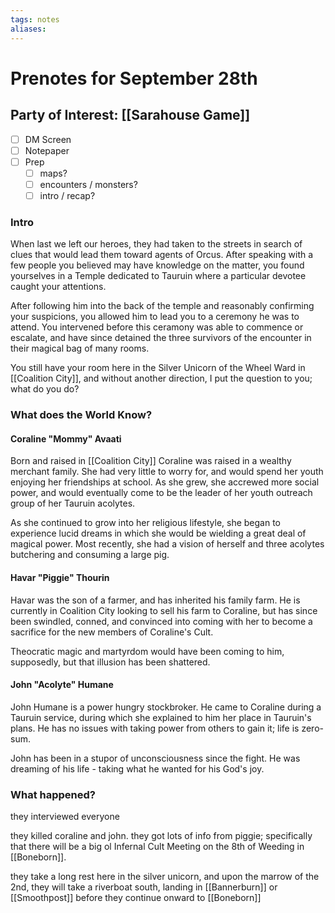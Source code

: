 ```yaml
---
tags: notes
aliases:
---
```


# Prenotes for September 28th
## Party of Interest: [[Sarahouse Game]]
- [ ] DM Screen
- [ ] Notepaper
- [ ] Prep
	- [ ] maps?
	- [ ] encounters / monsters?
	- [ ] intro / recap?

### Intro
When last we left our heroes, they had taken to the streets in search of clues that would lead them toward agents of Orcus. After speaking with a few people you believed may have knowledge on the matter, you found yourselves in a Temple dedicated to Tauruin where a particular devotee caught your attentions.

After following him into the back of the temple and reasonably confirming your suspicions, you allowed him to lead you to a ceremony he was to attend. You intervened before this ceramony was able to commence or escalate, and have since detained the three survivors of the encounter in their magical bag of many rooms.

You still have your room here in the Silver Unicorn of the Wheel Ward in [[Coalition City]], and without another direction, I put the question to you; what do you do?

### What does the World Know?

#### Coraline "Mommy" Avaati
Born and raised in [[Coalition City]] Coraline was raised in a wealthy merchant family. She had very little to worry for, and would spend her youth enjoying her friendships at school. As she grew, she accrewed more social power, and would eventually come to be the leader of her youth outreach group of her Tauruin acolytes.

As she continued to grow into her religious lifestyle, she began to experience lucid dreams in which she would be wielding a great deal of magical power. Most recently, she had a vision of herself and three acolytes butchering and consuming a large pig.

#### Havar "Piggie" Thourin
Havar was the son of a farmer, and has inherited his family farm. He is currently in Coalition City looking to sell his farm to Coraline, but has since been swindled, conned, and convinced into coming with her to become a sacrifice for the new members of Coraline's Cult. 

Theocratic magic and martyrdom would have been coming to him, supposedly, but that illusion has been shattered.

#### John "Acolyte" Humane
John Humane is a power hungry stockbroker. He came to Coraline during a Tauruin service, during which she explained to him her place in Tauruin's plans. He has no issues with taking power from others to gain it; life is zero-sum.

John has been in a stupor of unconsciousness since the fight. He was dreaming of his life - taking what he wanted for his God's joy. 

### What happened?

they interviewed everyone

they killed coraline and john. they got lots of info from piggie; specifically that there will be a big ol Infernal Cult Meeting on the 8th of Weeding in [[Boneborn]].

they take a long rest here in the silver unicorn, and upon the marrow of the 2nd, they will take a riverboat south, landing in [[Bannerburn]] or [[Smoothpost]] before they continue onward to [[Boneborn]]

